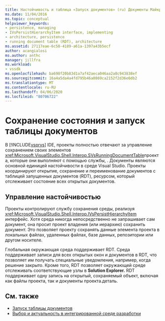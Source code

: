 ```yaml
---
title: Настойчивость и таблица «Запуск документов» (ru) Документы Майкрософт
ms.date: 11/04/2016
ms.topic: conceptual
helpviewer_keywords:
- persistence, managing
- IVsPersistHierarchyItem interface, implementing
- architecture, persistence
- running document table (RDT), architecture
ms.assetid: 27117eae-6c58-4189-a61a-1397a43b5ecf
author: acangialosi
ms.author: anthc
manager: jillfra
ms.workload:
- vssdk
ms.openlocfilehash: ba698f20b83d1a7af42aeca046aa2a8c943838ef
ms.sourcegitcommit: 16a4a5da4a4fd795b46a0869ca2152f2d36e6db2
ms.translationtype: MT
ms.contentlocale: ru-RU
ms.lasthandoff: 04/06/2020
ms.locfileid: "80706722"
---
```

# <a name="persistence-and-the-running-document-table"></a>Сохранение состояния и запуск таблицы документов
В [!INCLUDE[vsprvs](../../code-quality/includes/vsprvs_md.md)] IDE, проекты полностью отвечают за управление сохранением своих элементов <xref:Microsoft.VisualStudio.Shell.Interop.SVsRunningDocumentTable>проекта, которые они выполняют с помощью службы, . Документы являются основной единицей настойчивости в среде Visual Studio. Проекты координируют открытие, сохранение и переименование документов с таблицей запущенных документов (RDT), ресурсом, который отслеживает состояние всех открытых документов.

## <a name="managing-persistence"></a>Управление настойчивостью
 Проекты контролируют службу сохранения среды, реализуя <xref:Microsoft.VisualStudio.Shell.Interop.IVsPersistHierarchyItem> интерфейс. Хотя среда никогда непосредственно не запрашивает сам документ, она просит проект владения (или иерархию) сохранить документ. Это позволяет проекту сохранять данные элемента проекта в локальных файлах, удаленных файлах, базе данных, репозитории или другом носителе.

 Глобальная окружающая среда поддерживает RDT. Среда поддерживает записи для всех открытых окон и документов в RDT, что позволяет им получать специальные уведомления, например, когда решение закрыто. Кроме того, RDT позволяет окружающей среде отслеживать соответствующие узлы в **Solution Explorer.** RDT поддерживает одну запись на открытый, сохраняемый объект, включая как файлы проекта, так и документы проекта.деталь.

## <a name="see-also"></a>См. также
- [Запуск таблицы документов](../../extensibility/internals/running-document-table.md)
- [Выбор и актуальность в интегрированной среде разработки](../../extensibility/internals/selection-and-currency-in-the-ide.md)
